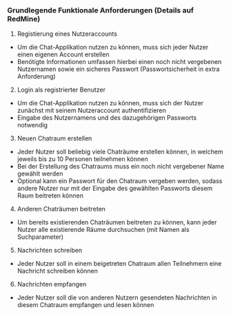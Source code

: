 
### Grundlegende Funktionale Anforderungen (Details auf RedMine)

1. Registierung eines Nutzeraccounts
- Um die Chat-Applikation nutzen zu können, muss sich jeder Nutzer einen eigenen Account erstellen
- Benötigte Informationen umfassen hierbei einen noch nicht vergebenen Nutzernamen sowie ein sicheres Passwort (Passwortsicherheit in extra Anforderung)

2. Login als registrierter Benutzer
- Um die Chat-Applikation nutzen zu können, muss sich der Nutzer zunächst mit seinem Nutzeraccount authentifizieren
- Eingabe des Nutzernamens und des dazugehörigen Passworts notwendig

3. Neuen Chatraum erstellen
- Jeder Nutzer soll beliebig viele Chaträume erstellen können, in welchem jeweils bis zu 10 Personen teilnehmen können
- Bei der Erstellung des Chatraums muss ein noch nicht vergebener Name gewählt werden 
- Optional kann ein Passwort für den Chatraum vergeben werden, sodass andere Nutzer nur mit der Eingabe des gewählten Passworts diesem Raum beitreten können

4. Anderen Chaträumen beitreten
- Um bereits existierenden Chaträumen beitreten zu können, kann jeder Nutzer alle existierende Räume durchsuchen (mit Namen als Suchparameter)

5. Nachrichten schreiben
- Jeder Nutzer soll in einem beigetreten Chatraum allen Teilnehmern eine Nachricht schreiben können

6. Nachrichten empfangen
- Jeder Nutzer soll die von anderen Nutzern gesendeten Nachrichten in diesem Chatraum empfangen und lesen können
